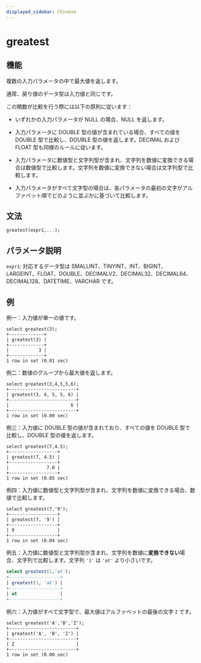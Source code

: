```yaml
---
displayed_sidebar: Chinese
---
```


# greatest

## 機能

複数の入力パラメータの中で最大値を返します。

通常、戻り値のデータ型は入力値と同じです。

この関数が比較を行う際には以下の原則に従います：

- いずれかの入力パラメータが NULL の場合、NULL を返します。

- 入力パラメータに DOUBLE 型の値が含まれている場合、すべての値を DOUBLE 型で比較し、DOUBLE 型の値を返します。DECIMAL および FLOAT 型も同様のルールに従います。

- 入力パラメータに数値型と文字列型が含まれ、文字列を数値に変換できる場合は数値型で比較します。文字列を数値に変換できない場合は文字列型で比較します。

- 入力パラメータがすべて文字型の場合は、各パラメータの最初の文字がアルファベット順でどのように並ぶかに基づいて比較します。

## 文法

```Haskell
greatest(expr1,...);
```

## パラメータ説明

`expr1`: 対応するデータ型は SMALLINT、TINYINT、INT、BIGINT、LARGEINT、FLOAT、DOUBLE、DECIMALV2、DECIMAL32、DECIMAL64、DECIMAL128、DATETIME、VARCHAR です。

## 例

例一：入力値が単一の値です。

```Plain
select greatest(3);
+-------------+
| greatest(3) |
+-------------+
|           3 |
+-------------+
1 row in set (0.01 sec)
```

例二：数値のグループから最大値を返します。

```Plain
select greatest(3,4,5,5,6);
+-------------------------+
| greatest(3, 4, 5, 5, 6) |
+-------------------------+
|                       6 |
+-------------------------+
1 row in set (0.00 sec)
```

例三：入力値に DOUBLE 型の値が含まれており、すべての値を DOUBLE 型で比較し、DOUBLE 型の値を返します。

```Plain
select greatest(7,4.5);
+------------------+
| greatest(7, 4.5) |
+------------------+
|              7.0 |
+------------------+
1 row in set (0.05 sec)
```

例四：入力値に数値型と文字列型が含まれ、文字列を数値に変換できる場合、数値で比較します。

```Plain
select greatest(7,'9');
+------------------+
| greatest(7, '9') |
+------------------+
| 9                |
+------------------+
1 row in set (0.04 sec)
```

例五：入力値に数値型と文字列型が含まれ、文字列を数値に**変換できない**場合、文字列で比較します。文字列 `'1'` は `'at'` より小さいです。

```SQL
select greatest(1,'at');
+-------------------+
| greatest(1, 'at') |
+-------------------+
| at                |
+-------------------+
```

例六：入力値がすべて文字型で、最大値はアルファベットの最後の文字 `Z` です。

```Plain
select greatest('A','B','Z');
+-------------------------+
| greatest('A', 'B', 'Z') |
+-------------------------+
| Z                       |
+-------------------------+
1 row in set (0.00 sec)
```
